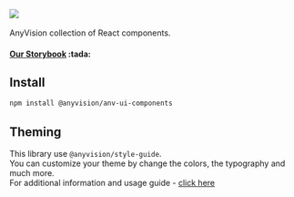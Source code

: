 
<p>
  <img src="https://zeroheight.s3-eu-west-1.amazonaws.com/zeroheight-huddle/logos/26926/26605/logo.png?X-Amz-Algorithm=AWS4-HMAC-SHA256&X-Amz-Credential=AKIAJXTVUC4XZENV3LPQ%2F20200422%2Feu-west-1%2Fs3%2Faws4_request&X-Amz-Date=20200422T125549Z&X-Amz-Expires=86400&X-Amz-SignedHeaders=host&X-Amz-Signature=baae953bf7820d55cf2ec1585977a38dff48b6e561db746f85d83e750678903e">

  </br>
  </br>
  <span>
    AnyVision collection of React components.
  </span>

</p>

<h4>
  <a href="http://52.210.160.176/">Our Storybook</a> :tada:
</h4>

## Install
```bash
npm install @anyvision/anv-ui-components
```
## Theming
This library use `@anyvision/style-guide`.
</br>
You can customize your theme by change the colors, the typography and much more.
</br>
For additional information and usage guide - [click here](https://github.com/AnyVisionltd/anv-ui-style-guide)
